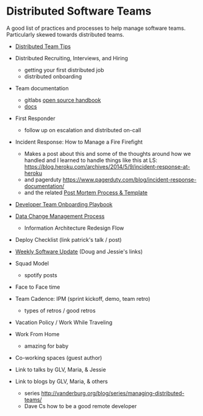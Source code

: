 # Distributed Software Teams

A good list of practices and processes to help manage software teams. Particularly skewed towards distributed teams.

* [Distributed Team Tips](https://www.mayerdan.com/tech%20management/2017/04/26/distributed-team-tips)

* Distributed Recruiting, Interviews, and Hiring
  * getting your first distributed job 
  * distributed onboarding
* Team documentation
  * gitlabs [open source handbook](https://about.gitlab.com/2016/07/12/our-handbook-is-open-source-heres-why/)
  * [docs](https://about.gitlab.com/handbook/)
* First Responder
  * follow up on escalation and distributed on-call 
* Incident Response: How to Manage a Fire Firefight
  * Makes a post about this and some of the thoughts around how we handled and I learned to handle things like this at LS:
https://blog.heroku.com/archives/2014/5/9/incident-response-at-heroku
  * and pagerduty https://www.pagerduty.com/blog/incident-response-documentation/ 
  * and the related [Post Mortem Process & Template]()
* [Developer Team Onboarding Playbook](https://www.mayerdan.com/tech%20management/2015/08/25/dev-team-onboarding-playbook)
* [Data Change Management Process](https://www.mayerdan.com/programming/2016/11/21/managing-rails-migrations)
   * Information Architecture Redesign Flow 
* Deploy Checklist (link patrick's talk / post)
* [Weekly Software Update](https://www.mayerdan.com/tech%20management/2017/05/18/weekly-software-updates) (Doug and Jessie's links)
* Squad Model
  * spotify posts 
* Face to Face time
* Team Cadence: IPM (sprint kickoff, demo, team retro)
  * types of retros / good retros 
* Vacation Policy / Work While Traveling
* Work From Home
   * amazing for baby 
* Co-working spaces (guest author)
* Link to talks by GLV, Maria, & Jessie
* Link to blogs by GLV, Maria, & others
   * series http://vanderburg.org/blog/series/managing-distributed-teams/ 
   * Dave Cs how to be a good remote developer 